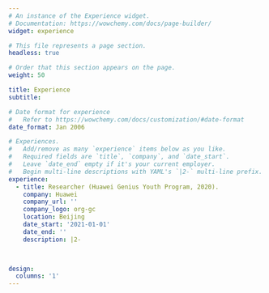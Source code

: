 ```yaml
---
# An instance of the Experience widget.
# Documentation: https://wowchemy.com/docs/page-builder/
widget: experience

# This file represents a page section.
headless: true

# Order that this section appears on the page.
weight: 50

title: Experience
subtitle:

# Date format for experience
#   Refer to https://wowchemy.com/docs/customization/#date-format
date_format: Jan 2006

# Experiences.
#   Add/remove as many `experience` items below as you like.
#   Required fields are `title`, `company`, and `date_start`.
#   Leave `date_end` empty if it's your current employer.
#   Begin multi-line descriptions with YAML's `|2-` multi-line prefix.
experience:
  - title: Researcher (Huawei Genius Youth Program, 2020).
    company: Huawei 
    company_url: ''
    company_logo: org-gc
    location: Beijing
    date_start: '2021-01-01'
    date_end: ''
    description: |2-

        

design:
  columns: '1'
---
```

